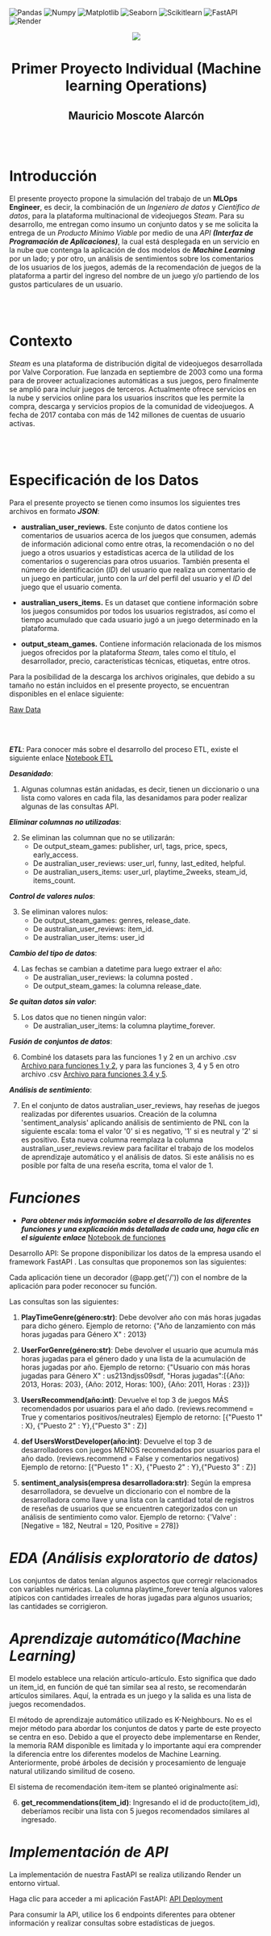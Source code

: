 ![Pandas](https://img.shields.io/badge/-Pandas-333333?style=flat&logo=pandas)
![Numpy](https://img.shields.io/badge/-Numpy-333333?style=flat&logo=numpy)
![Matplotlib](https://img.shields.io/badge/-Matplotlib-333333?style=flat&logo=matplotlib)
![Seaborn](https://img.shields.io/badge/-Seaborn-333333?style=flat&logo=seaborn)
![Scikitlearn](https://img.shields.io/badge/-Scikitlearn-333333?style=flat&logo=scikitlearn)
![FastAPI](https://img.shields.io/badge/-FastAPI-333333?style=flat&logo=fastapi)
![Render](https://img.shields.io/badge/-Render-333333?style=flat&logo=render)
<br>

<p align='center'>
<img src ="scr\HenryLogo.jpg">
<p>

 <h1 align='center'>Primer Proyecto Individual (Machine learning Operations)</h1>


 <h2 style="text-align: center; border: none;">
 Mauricio Moscote Alarcón  
</h2>

<br><br>


<h1> Introducción</h1> 



 El presente proyecto propone la simulación del trabajo de un <b>MLOps Engineer</b>, es decir, la combinación de un _Ingeniero de datos_ y _Científico de datos_, para la plataforma multinacional de videojuegos _Steam_. Para su desarrollo, me entregan como insumo un conjunto datos y se me solicita la entrega de un _Producto Mínimo Viable_ por medio de una _API_ ***(Interfaz de Programación de Aplicaciones)***, la cual está desplegada en un servicio en la nube que contenga la aplicación de dos modelos de ***Machine Learning*** por un lado; y por otro, un análisis de sentimientos sobre los comentarios de los usuarios de los juegos, además de la recomendación de juegos de la plataforma a partir del ingreso del nombre de un juego y/o partiendo de los gustos particulares de un usuario.
  

<br><br>


<h1>Contexto</h1>


_Steam_ es una plataforma de distribución digital de videojuegos desarrollada por Valve Corporation. Fue lanzada en septiembre de 2003 como una forma para de proveer actualizaciones automáticas a sus juegos, pero finalmente se amplió para incluir juegos de terceros. Actualmente ofrece servicios en la nube y servicios online para los usuarios inscritos que les permite la compra, descarga y servicios propios de la comunidad de videojuegos. A fecha de 2017 contaba con más de 142 millones de cuentas de usuario activas.

<br><br>

<h1>Especificación de los Datos</h1>

Para el presente proyecto se tienen como insumos los siguientes tres archivos en formato ***JSON***:

* **australian_user_reviews.** Este conjunto de datos contiene los comentarios de usuarios acerca de los juegos que consumen, además de información adicional como entre otras, la recomendación o no del juego a otros usuarios y estadísticas acerca de la utilidad de los comentarios o sugerencias para otros usuarios. También presenta el número de identificación (_ID_) del usuario que realiza un comentario de un juego en particular, junto con la _url_ del perfil del usuario y el _ID_ del juego que el usuario comenta.

* **australian_users_items.** Es un dataset que contiene información sobre los juegos consumidos por todos los usuarios registrados, así como el tiempo acumulado que cada usuario jugó a un juego determinado en la plataforma.

* **output_steam_games.** Contiene información relacionada de los mismos juegos ofrecidos por la plataforma _Steam_, tales como el título, el desarrollador, precio, características técnicas, etiquetas, entre otros.


Para la posibilidad de la descarga los archivos originales, que debido a su tamaño no están incluidos en el presente proyecto, se encuentran disponibles en el enlace siguiente:

[Raw Data](https://drive.google.com/drive/folders/1HqBG2-sUkz_R3h1dZU5F2uAzpRn7BSpj)




<br><br>


_**ETL**_:
Para conocer más sobre el desarrollo del proceso ETL, existe el siguiente enlace
[Notebook ETL](https://github.com/NPontisLedda/PI01_MLOPs_Henry/blob/main/PI_MLOPs_ETL_EDA.ipynb)



_**Desanidado**_:
1. Algunas columnas están anidadas, es decir, tienen un diccionario o una lista como valores en cada fila, las desanidamos para poder realizar algunas de las consultas API.

_**Eliminar columnas no utilizadas**_:

2. Se eliminan las columnan que no se utilizarán:
   - De output_steam_games: publisher, url, tags, price, specs, early_access.
   - De australian_user_reviews: user_url, funny, last_edited, helpful.
   - De australian_users_items: user_url, playtime_2weeks, steam_id, items_count.

_**Control de valores nulos**_:

3. Se eliminan valores nulos:
   - De output_steam_games: genres, release_date.
   - De australian_user_reviews: item_id.
   - De australian_user_items: user_id

_**Cambio del tipo de datos**_:

4. Las fechas se cambian a datetime para luego extraer el año:
   - De australian_user_reviews: la columna posted .
   - De output_steam_games: la columna release_date.

_**Se quitan datos sin valor**_:

5. Los datos que no tienen ningún valor:
   - De australian_user_items: la columna playtime_forever.

_**Fusión de conjuntos de datos**_:

6. Combiné los datasets para las funciones 1 y 2 en un archivo .csv [Archivo para funciones 1 y 2](https://github.com/NPontisLedda/PI01_MLOPs_Henry/blob/main/df_f1_2.csv), y para las funciones 3, 4 y 5 en otro archivo .csv [Archivo para funciones 3,4 y 5](https://github.com/NPontisLedda/PI01_MLOPs_Henry/blob/main/df_f3_4_5.csv).

_**Análisis de sentimiento**_:

7. En el conjunto de datos australian_user_reviews, hay reseñas de juegos realizadas por diferentes usuarios. Creación de la columna 'sentiment_analysis' aplicando análisis de sentimiento de PNL con la siguiente escala: toma el valor '0' si es negativo, '1' si es neutral y '2' si es positivo. Esta nueva columna reemplaza la columna australian_user_reviews.review para facilitar el trabajo de los modelos de aprendizaje automático y el análisis de datos. Si este análisis no es posible por falta de una reseña escrita, toma el valor de 1.


# _Funciones_
- _**Para obtener más información sobre el desarrollo de las diferentes funciones y una explicación más detallada de cada una, haga clic en el siguiente enlace**_
[Notebook de funciones](https://github.com/NPontisLedda/PI01_MLOPs_Henry/blob/main/FastAPI/fastapi-env/main.py)

Desarrollo API: Se propone disponibilizar los datos de la empresa usando el framework FastAPI . Las consultas que proponemos son las siguientes:

Cada aplicación tiene un decorador (@app.get('/')) con el nombre de la aplicación para poder reconocer su función.

Las consultas son las siguientes:

1. **PlayTimeGenre(género:str)**:
Debe devolver año con más horas jugadas para dicho género.
Ejemplo de retorno: {"Año de lanzamiento con más horas jugadas para Género X" : 2013}

2. **UserForGenre(género:str)**:
Debe devolver el usuario que acumula más horas jugadas para el género dado y una lista de la acumulación de horas jugadas por año.
Ejemplo de retorno: {"Usuario con más horas jugadas para Género X" : us213ndjss09sdf, "Horas jugadas":[{Año: 2013, Horas: 203}, {Año: 2012, Horas: 100}, {Año: 2011, Horas : 23}]}

3. **UsersRecommend(año:int)**:
Devuelve el top 3 de juegos MÁS recomendados por usuarios para el año dado. (reviews.recommend = True y comentarios positivos/neutrales)
Ejemplo de retorno: [{"Puesto 1" : X}, {"Puesto 2" : Y},{"Puesto 3" : Z}]

4. **def UsersWorstDeveloper(año:int)**:
Devuelve el top 3 de desarrolladores con juegos MENOS recomendados por usuarios para el año dado. (reviews.recommend = False y comentarios negativos)
Ejemplo de retorno: [{"Puesto 1" : X}, {"Puesto 2" : Y},{"Puesto 3" : Z}]

5. **sentiment_analysis(empresa desarrolladora:str)**:
Según la empresa desarrolladora, se devuelve un diccionario con el nombre de la desarrolladora como llave y una lista con la cantidad total de registros de reseñas de usuarios que se encuentren categorizados con un análisis de sentimiento como valor.
Ejemplo de retorno: {'Valve' : [Negative = 182, Neutral = 120, Positive = 278]}

# _**EDA (Análisis exploratorio de datos)**_
Los conjuntos de datos tenían algunos aspectos que corregir relacionados con variables numéricas. La columna playtime_forever tenía algunos valores atípicos con cantidades irreales de horas jugadas para algunos usuarios; las cantidades se corrigieron.

# _**Aprendizaje automático(Machine Learning)**_

El modelo establece una relación artículo-artículo. Esto significa que dado un item_id, en función de qué tan similar sea al resto, se recomendarán artículos similares. Aquí, la entrada es un juego y la salida es una lista de juegos recomendados.

El método de aprendizaje automático utilizado es K-Neighbours. No es el mejor método para abordar los conjuntos de datos y parte de este proyecto se centra en eso. Debido a que el proyecto debe implementarse en Render, la memoria RAM disponible es limitada y lo importante aquí era comprender la diferencia entre los diferentes modelos de Machine Learning. Anteriormente, probé árboles de decisión y procesamiento de lenguaje natural utilizando similitud de coseno.

El sistema de recomendación item-item se planteó originalmente así:

6. **get_recommendations(item_id)**: 
Ingresando el id de producto(item_id), deberíamos recibir una lista con 5 juegos recomendados similares al ingresado.



# _**Implementación de API**_
La implementación de nuestra FastAPI se realiza utilizando Render un entorno virtual.

Haga clic para acceder a mi aplicación FastAPI: [API Deployment](https://proyecto1-gkkk.onrender.com/docs#/)

Para consumir la API, utilice los 6 endpoints diferentes para obtener información y realizar consultas sobre estadísticas de juegos.